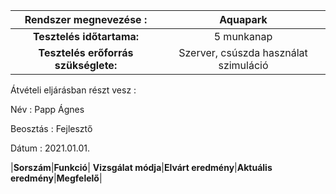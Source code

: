 | Rendszer megnevezése :| Aquapark |
| :---:   |  :----: |
|**Tesztelés időtartama:**|5 munkanap|
|**Tesztelés erőforrás szükséglete:**| Szerver, csúszda használat szimuláció|

Átvételi eljárásban részt vesz :

Név : Papp Ágnes

Beosztás : Fejlesztő

Dátum : 2021.01.01.

|**Sorszám**|**Funkció**|
**Vizsgálat 
módja**|**Elvárt
eredmény**|**Aktuális
eredmény**|**Megfelelő**|


